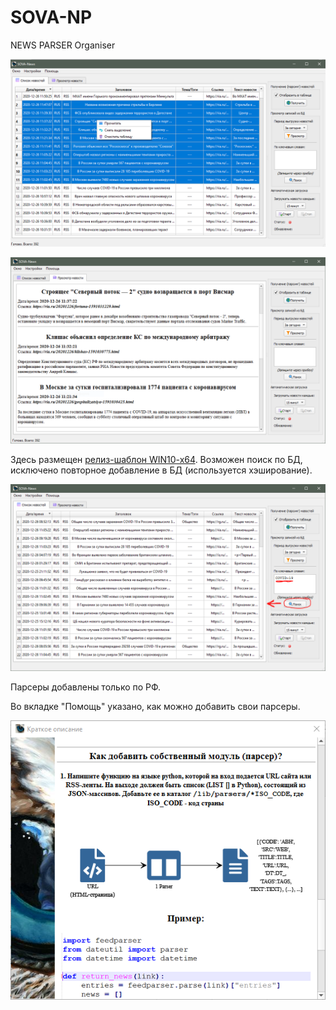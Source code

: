 # SOVA-NP
 NEWS PARSER Organiser

![](https://github.com/uav-profile/SOVA-NP/blob/main/src/screen1.png)

![](https://github.com/uav-profile/SOVA-NP/blob/main/src/screen2.png)


Здесь размещен <a href="https://github.com/uav-profile/SOVA-NP/releases/download/v1.0.0/SOVA.News.Setup.exe">релиз-шаблон WIN10-x64</a>. Возможен поиск по БД, исключено повторное добавление в БД (используется хэширование). 

![](https://github.com/uav-profile/SOVA-NP/blob/main/src/screen3.png)

Парсеры добавлены только по РФ.

Во вкладке "Помощь" указано, как можно добавить свои парсеры.

![](https://github.com/uav-profile/SOVA-NP/blob/main/src/screen4.png)
